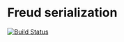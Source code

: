 # Freud serialization
[![Build Status](https://travis-ci.org/CTAPbIuKODEP/Freud.svg?branch=master)](https://travis-ci.org/CTAPbIuKODEP/Freud)